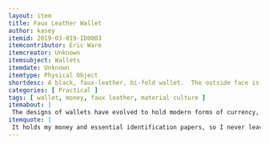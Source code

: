 ```yaml
---
layout: item
title: Faux Leather Wallet
author: kasey
itemid: 2019-03-019-ID0003
itemcontributor: Eric Ware
itemcreator: Unknown
itemsubject: Wallets
itemdate: Unknown
itemtype: Physical Object
shortdesc: A black, faux-leather, bi-fold wallet.  The outside face is smooth, while the inside face contains four tiered pockets on each side of the fold to hold business cards, credit cards, and the like.  The main pocket has a divider down the centre, so that one can separate cash from, e.g., receipts or coupons.  The outside face also has a small, slide-out holder, with a clear plastic pocket on one side (designed to hold an identification card of some sort), and several tiered pockets (similar to the ones inside the main device).  
categories: [ Practical ]
tags: [ wallet, money, faux leather, material culture ]
itemabout: |
 The designs of wallets have evolved to hold modern forms of currency, such as debit cards, as well as physical cash. The wallet is also designed to hold identification in a useable matter, hence the clear plastic holder. The wallet is made of Faux leather which is a form of synthetic leather that was developed to mass produce leather materials in a durable, flexible, and leather imitating way. 
itemquote: |
 It holds my money and essential identification papers, so I never leave home without it.
---
```

